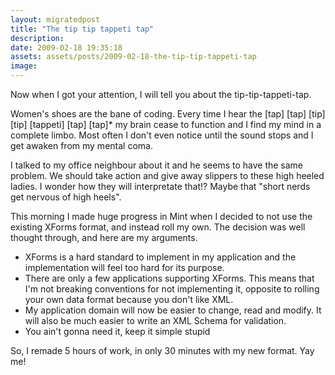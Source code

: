 ```yaml
---
layout: migratedpost
title: "The tip tip tappeti tap"
description:
date: 2009-02-18 19:35:18
assets: assets/posts/2009-02-18-the-tip-tip-tappeti-tap
image: 
---
```


Now when I got your attention, I will tell you about the tip-tip-tappeti-tap.

Women's shoes are the bane of coding. Every time I hear the [tap] [tap] [tip] [tip] [tappeti] [tap] [tap]* my brain cease to function and I find my mind in a complete limbo. Most often I don't even notice until the sound stops and I get awaken from my mental coma.

I talked to my office neighbour about it and he seems to have the same problem. We should take action and give away slippers to these high heeled ladies. I wonder how they will interpretate that!? Maybe that "short nerds get nervous of high heels".

This morning I made huge progress in Mint when I decided to not use the existing XForms format, and instead roll my own. The decision was well thought through, and here are my arguments.
<ul>
 <li>XForms is a hard standard to implement in my application and the implementation will feel too hard for its purpose.</li>
 <li>There are only a few applications supporting XForms. This means that I'm not breaking conventions for not implementing it, opposite to rolling your own data format because you don't like XML.</li>
 <li>My application domain will now be easier to change, read and modify. It will also be much easier to write an XML Schema for validation.</li>
 <li>You ain't gonna need it, keep it simple stupid</li>
</ul>
So, I remade 5 hours of work, in only 30 minutes with my new format. Yay me!
